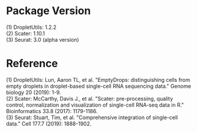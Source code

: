 # Package Version
(1) DropletUtils: 1.2.2  
(2) Scater: 1.10.1  
(3) Seurat: 3.0 (alpha version)  

# Reference  
(1) DropletUtils: Lun, Aaron TL, et al. "EmptyDrops: distinguishing cells from empty droplets in droplet-based single-cell RNA sequencing data." Genome biology 20 (2019): 1-9.  
(2) Scater: McCarthy, Davis J., et al. "Scater: pre-processing, quality control, normalization and visualization of single-cell RNA-seq data in R." Bioinformatics 33.8 (2017): 1179-1186.  
(3) Seurat: Stuart, Tim, et al. "Comprehensive integration of single-cell data." Cell 177.7 (2019): 1888-1902.  

